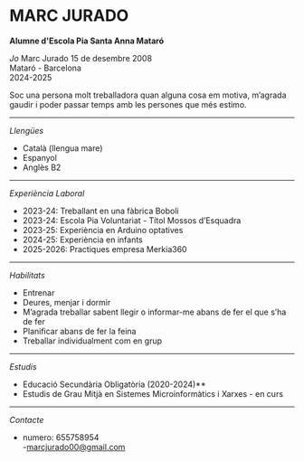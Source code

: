 # MARC JURADO  
**Alumne d'Escola Pia Santa Anna Mataró**

*Jo*
Marc Jurado 
15 de desembre 2008  
Mataró - Barcelona  
2024-2025  

Soc una persona molt treballadora quan alguna cosa em motiva, m’agrada gaudir i poder passar temps amb les persones que més estimo.

---

*Llengües*
- Català (llengua mare)  
- Espanyol  
- Anglès B2  

---

   *Experiència Laboral*
- 2023-24: Treballant en una fàbrica Boboli 
- 2023-24: Escola Pia Voluntariat - Títol Mossos d’Esquadra  
- 2023-25: Experiència en Arduino optatives  
- 2024-25: Experiència en infants
- 2025-2026: Practiques empresa Merkia360  

---

 *Habilitats*
- Entrenar  
- Deures, menjar i dormir  
- M’agrada treballar sabent llegir o informar-me abans de fer el que s’ha de fer  
- Planificar abans de fer la feina  
- Treballar individualment com en grup  

---

   *Estudis*
- Educació Secundària Obligatòria (2020-2024)**  
- Estudis de Grau Mitjà en Sistemes Microinformàtics i Xarxes - en curs  

---

  *Contacte*
- numero: 655758954  
-[marcjurado00@gmail.com](mailto:marcjurado00@gmail.com)  
